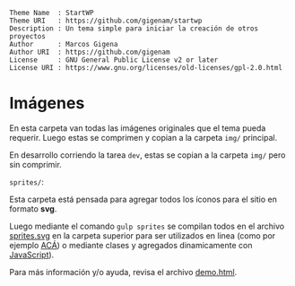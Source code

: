 ```
Theme Name  : StartWP
Theme URI   : https://github.com/gigenam/startwp
Description : Un tema simple para iniciar la creación de otros proyectos
Author      : Marcos Gigena
Author URI  : https://github.com/gigenam
License     : GNU General Public License v2 or later
License URI : https://www.gnu.org/licenses/old-licenses/gpl-2.0.html
```

# Imágenes

En esta carpeta van todas las imágenes originales que el tema pueda requerir.
Luego estas se comprimen y copian a la carpeta `img/` principal.

En desarrollo corriendo la tarea `dev`, estas se copian a la carpeta `img/` pero
sin comprimir.

`sprites/`:

Esta carpeta está pensada para agregar todos los íconos para el sitio en formato
**svg**.

Luego mediante el comando `gulp sprites` se compilan todos en el archivo
[sprites.svg](./sprites.svg) en la carpeta superior para ser utilizados en linea
(como por ejemplo [ACÁ](../../inc/setup/class-posts.php#L123)) o mediante clases
y agregados dinamicamente con [JavaScript](../js/utilities/InlineIcons.js)).

Para más información y/o ayuda, revisa el archivo [demo.html](./sprites/demo.html).
